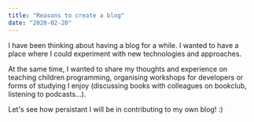 ```yaml
---
title: "Reasons to create a blog"
date: "2020-02-20"
---
```


I have been thinking about having a blog for a while. I wanted to have a place where I could experiment with new technologies and approaches.

At the same time, I wanted to share my thoughts and experience on teaching children programming, organising workshops for developers or forms of studying I enjoy (discussing books with colleagues on bookclub, listening to podcasts...).

Let's see how persistant I will be in contributing to my own blog! :) 
